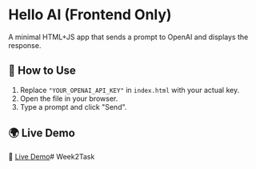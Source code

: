 # Hello AI (Frontend Only)

A minimal HTML+JS app that sends a prompt to OpenAI and displays the response.

## 🚀 How to Use

1. Replace `"YOUR_OPENAI_API_KEY"` in `index.html` with your actual key.
2. Open the file in your browser.
3. Type a prompt and click "Send".

## 🌍 Live Demo
🔗 [Live Demo](https://your-demo-link.com)#   W e e k 2 T a s k  
 